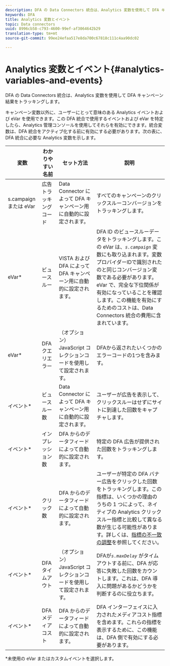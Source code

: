 ```yaml
---
description: DFA の Data Connectors 統合は、Analytics 変数を使用して DFA キャンペーン結果をトラッキングします。
keywords: DFA
title: Analytics 変数とイベント
topic: Data connectors
uuid: 8996cb58-c793-4600-99ef-af3064642b29
translation-type: tm+mt
source-git-commit: 99ee24efaa517e8da700c67818c111c4aa90dc02

---
```



# Analytics 変数とイベント{#analytics-variables-and-events}

DFA の Data Connectors 統合は、Analytics 変数を使用して DFA キャンペーン結果をトラッキングします。

キャンペーン変数以外に、ユーザーにとって意味のある Analytics イベントおよび eVar を使用できます。この DFA 統合で使用するイベントおよび eVar を特定したら、Analytics 管理コンソールを使用してそれらを有効にできます。統合変数は、DFA 統合をアクティブ化する前に有効にする必要があります。次の表に、DFA 統合に必要な Analytics 変数を示します。

| 変数 | わかりやすい名前 | セット方法 | 説明 |
|---|---|---|---|
| s.campaign または eVar | 広告トラッキングコード | Data Connector によって DFA キャンペーン用に自動的に設定されます。 | すべてのキャンペーンのクリックスルーコンバージョンをトラッキングします。 |
| eVar* | ビュースルー | VISTA および DFA によって DFA キャンペーン用に自動的に設定されます。 | DFA ID のビュースルーデータをトラッキングします。この eVar は、*`s.campaign`* 変数にも取り込まれます。変数プロバイダーIDで識別されたのと同じコンバージョン変数である必要があります。 eVar で、完全な下位関係が有効になっていることを確認します。この機能を有効にするためのコストは、Data Connectors 統合の費用に含まれています。 |
| eVar* | DFA クエリエラー | （オプション）JavaScript コレクションコードを使用して設定されます。 | DFAから返されたいくつかのエラーコードの1つを含みます。 |
| イベント* | ビュースルー数 | Data Connector によって DFA キャンペーン用に自動的に設定されます。 | ユーザーが広告を表示して、クリックスルーはせずにサイトに到達した回数をキャプチャします。 |
| イベント* | インプレッション数 | DFA からのデータフィードによって自動的に設定されます。 | 特定の DFA 広告が提供された回数をトラッキングします。 |
| イベント* | クリック数 | DFA からのデータフィードによって自動的に設定されます。 | ユーザーが特定の DFA バナー広告をクリックした回数をトラッキングします。この指標は、いくつかの理由のうちの 1 つによって、ネイティブの Analytics クリックスルー指標と比較して異なる数が生じる可能性があります。詳しくは、[指標の不一致の調整](/help/import/data-connectors/dfa-data-connector-analytics/dfa-reconciling-metric-discrepancies.md)を参照してください。 |
| イベント* | DFA タイムアウト | （オプション）JavaScript コレクションコードを使用して設定されます。 | DFAが&#x200B;*`s.maxDelay`* がタイムアウトする前に、DFA が応答に失敗した回数をカウントします。これは、DFA 導入に問題があるかどうかを判断するのに役立ちます。 |
| イベント* | DFA メディアコスト | DFA からのデータフィードによって自動的に設定されます。 | DFA インターフェイスに入力されたメディアコスト指標を含めます。これらの指標を表示するために、この機能は、DFA 側で有効にする必要があります。 |

*未使用の eVar またはカスタムイベントを選択します。
